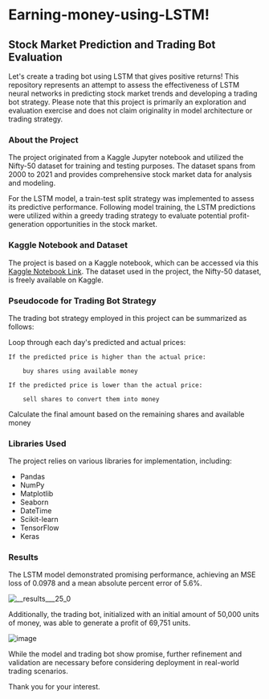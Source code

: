 # Earning-money-using-LSTM!

## Stock Market Prediction and Trading Bot Evaluation

Let's create a trading bot using LSTM that gives positive returns! This repository represents an attempt to assess the effectiveness of LSTM neural networks in predicting stock market trends and developing a trading bot strategy. Please note that this project is primarily an exploration and evaluation exercise and does not claim originality in model architecture or trading strategy.

### About the Project

The project originated from a Kaggle Jupyter notebook and utilized the Nifty-50 dataset for training and testing purposes. The dataset spans from 2000 to 2021 and provides comprehensive stock market data for analysis and modeling. 

For the LSTM model, a train-test split strategy was implemented to assess its predictive performance. Following model training, the LSTM predictions were utilized within a greedy trading strategy to evaluate potential profit-generation opportunities in the stock market.

### Kaggle Notebook and Dataset

The project is based on a Kaggle notebook, which can be accessed via this [Kaggle Notebook Link](https://www.kaggle.com/code/dobariyanaitik/predicting-stocks-and-earning-using-lstm-rnn/notebook). The dataset used in the project, the Nifty-50 dataset, is freely available on Kaggle. 

### Pseudocode for Trading Bot Strategy

The trading bot strategy employed in this project can be summarized as follows:

Loop through each day's predicted and actual prices:

    If the predicted price is higher than the actual price:
    
        buy shares using available money
        
    If the predicted price is lower than the actual price:
    
        sell shares to convert them into money
        
Calculate the final amount based on the remaining shares and available money

### Libraries Used

The project relies on various libraries for implementation, including:

- Pandas
- NumPy
- Matplotlib
- Seaborn
- DateTime
- Scikit-learn
- TensorFlow
- Keras

### Results

The LSTM model demonstrated promising performance, achieving an MSE loss of 0.0978 and a mean absolute percent error of 5.6%. 

![__results___25_0](https://github.com/NaitikDobariya/Earning-money-using-LSTM-/assets/113834773/42ff6699-2e36-4c76-ad66-2eb91c3106b2)

Additionally, the trading bot, initialized with an initial amount of 50,000 units of money, was able to generate a profit of 69,751 units.

![image](https://github.com/NaitikDobariya/Earning-money-using-LSTM-/assets/113834773/1494f62f-6a40-4b1f-ab52-da1780f3f52f)

While the model and trading bot show promise, further refinement and validation are necessary before considering deployment in real-world trading scenarios.

Thank you for your interest.
